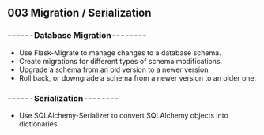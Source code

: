 ## 003 Migration / Serialization

### - - - - - - Database Migration - - - - - - - -
* Use Flask-Migrate to manage changes to a database schema.
* Create migrations for different types of schema modifications.
* Upgrade a schema from an old version to a newer version.
* Roll back, or downgrade a schema from a newer version to an older one.


### - - - - - - Serialization - - - - - - - -
* Use SQLAlchemy-Serializer to convert SQLAlchemy objects into dictionaries.